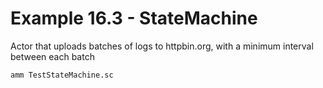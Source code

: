 # Example 16.3 - StateMachine
Actor that uploads batches of logs to httpbin.org, with a minimum interval
between each batch

```bash
amm TestStateMachine.sc
```
